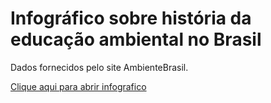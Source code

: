 # **Infográfico sobre história da educação ambiental no Brasil**
Dados fornecidos pelo site AmbienteBrasil.


[Clique aqui para abrir infografico](https://43d.github.io/infographic_ecosystem/)
